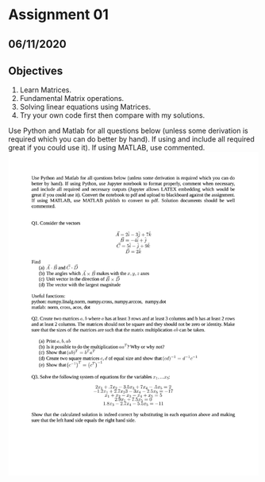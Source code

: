 # Assignment 01

## 06/11/2020

## Objectives

1. Learn Matrices.
2. Fundamental Matrix operations.
3. Solving linear equations using Matrices.
4. Try your own code first then compare with my solutions. 

Use Python and Matlab for all questions below (unless some derivation is required which you can do
better by hand). If using and include all required great if you could use it). If using MATLAB, use commented.
![](assignment01.png)
